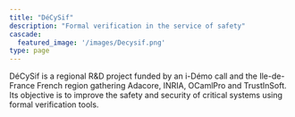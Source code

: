 ```yaml
---
title: "DéCySif"
description: "Formal verification in the service of safety"
cascade:
  featured_image: '/images/Decysif.png'
type: page
---
```


DéCySif is a regional R&D project funded by an i-Démo call and the
Ile-de-France French region gathering Adacore, INRIA, OCamlPro and
TrustInSoft. Its objective is to improve the safety and security of critical
systems using formal verification tools.
